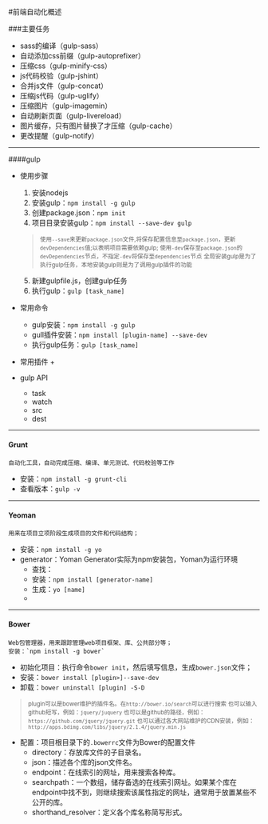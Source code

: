#前端自动化概述

###主要任务
+ sass的编译（gulp-sass）
+ 自动添加css前缀（gulp-autoprefixer）
+ 压缩css（gulp-minify-css）
+ js代码校验（gulp-jshint）
+ 合并js文件（gulp-concat）
+ 压缩js代码（gulp-uglify）
+ 压缩图片（gulp-imagemin）
+ 自动刷新页面（gulp-livereload）
+ 图片缓存，只有图片替换了才压缩（gulp-cache）
+ 更改提醒（gulp-notify）
---

####gulp

- 使用步骤
	1. 安装nodejs
	2. 安装gulp：`npm install -g gulp`
	3. 创建package.json：`npm init`
	4. 项目目录安装gulp：`npm install --save-dev gulp`
	> <small>使用`--save`来更新`package.json`文件,将保存配置信息至`package.json`，更新`devDependencies`值;以表明项目需要依赖gulp;
	> 使用`-dev`保存至`package.json`的`devDependencies`节点，不指定`-dev`将保存至`dependencies`节点
	> 全局安装gulp是为了执行gulp任务，本地安装gulp则是为了调用gulp插件的功能</small>
	5. 新建gulpfile.js，创建gulp任务
	6. 执行gulp：`gulp [task_name]`


- 常用命令
	+ gulp安装：`npm install -g gulp`
	+ gull插件安装：`npm install [plugin-name] --save-dev `
	+ 执行gulp任务：`gulp [task_name]`

- 常用插件
	+ 

- gulp API
	+ task
	+ watch
	+ src
	+ dest


---

#### Grunt
	自动化工具，自动完成压缩、编译、单元测试、代码校验等工作

+ 安装：`npm install -g grunt-cli`
+ 查看版本：`gulp -v`

---

#### Yeoman
	用来在项目立项阶段生成项目的文件和代码结构；

+ 安装：`npm install -g yo`
+ generator：Yoman Generator实际为npm安装包，Yoman为运行环境
	* 查找：
	* 安装：`npm install [generator-name]`
	* 生成：`yo [name]`
	* 


---

#### Bower
	Web包管理器，用来跟踪管理web项目框架、库、公共部分等；
	安装：`npm install -g bower`

+ 初始化项目：执行命令`bower init`，然后填写信息，生成`bower.json`文件；
+ 安装：`bower install [plugin>]--save-dev`
+ 卸载：`bower uninstall [plugin] -S-D`

> <small>plugin可以是bower维护的插件名。在`http://bower.io/search`可以进行搜索
> 也可以输入github短写，例如：`jquery/juquery`
> 也可以是github的路径，例如：`https://github.com/jquery/jquery.git`
> 也可以通过各大网站维护的CDN安装，例如：`http://apps.bdimg.com/libs/jquery/2.1.4/jquery.min.js`</small>


+ 配置：项目根目录下的`.bowerrc`文件为Bower的配置文件
	* directory：存放库文件的子目录名。
	* json：描述各个库的json文件名。
	* endpoint：在线索引的网址，用来搜索各种库。
	* searchpath：一个数组，储存备选的在线索引网址。如果某个库在endpoint中找不到，则继续搜索该属性指定的网址，通常用于放置某些不公开的库。
	* shorthand_resolver：定义各个库名称简写形式。

